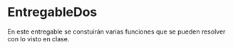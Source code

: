 # EntregableDos

En este entregable se constuirán varias funciones que se pueden resolver con lo visto en clase.
